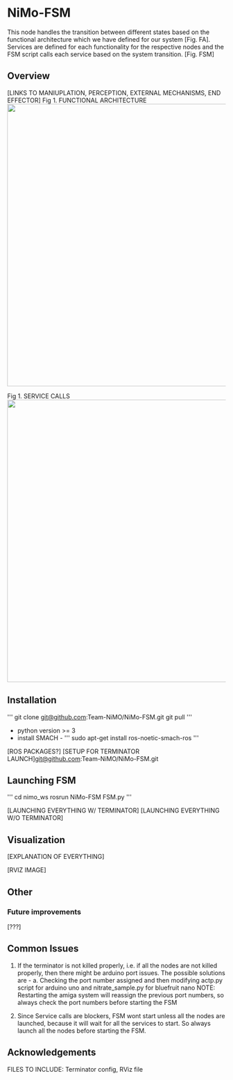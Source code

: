 # NiMo-FSM
This node handles the transition between different states based on the functional architecture which we have defined for our system [Fig. FA]. Services are defined for each functionality for the respective nodes and the FSM script calls each service based on the system transition. [Fig. FSM]

## Overview
[LINKS TO MANIUPLATION, PERCEPTION, EXTERNAL MECHANISMS, END EFFECTOR]
Fig 1. FUNCTIONAL ARCHITECTURE
<img src="https://github.com/Team-NiMO/NiMo-FSM/docs/FSM.png" width="650">

Fig 1. SERVICE CALLS
<img src="https://github.com/Team-NiMO/NiMo-FSM/docs/fsm.drawio.png" width="650">

## Installation
'''
git clone git@github.com:Team-NiMO/NiMo-FSM.git
git pull
'''
- python version >= 3
- install SMACH -
'''
sudo apt-get install ros-noetic-smach-ros
'''

[ROS PACKAGES?]
[SETUP FOR TERMINATOR LAUNCH]git@github.com:Team-NiMO/NiMo-FSM.git

## Launching FSM
'''
cd nimo_ws
rosrun NiMo-FSM FSM.py
'''

[LAUNCHING EVERYTHING W/ TERMINATOR]
[LAUNCHING EVERYTHING W/O TERMINATOR]

## Visualization
[EXPLANATION OF EVERYTHING]

[RVIZ IMAGE]

## Other
### Future improvements
[???]

## Common Issues
1. If the terminator is not killed properly, i.e. if all the nodes are not killed properly, then there might be arduino port issues. The possible solutions are - 
a. Checking the port number assigned and then modifying actp.py script for arduino uno and nitrate_sample.py for bluefruit nano
NOTE: Restarting the amiga system will reassign the previous port numbers, so always check the port numbers before starting the FSM

2. Since Service calls are blockers, FSM wont start unless all the nodes are launched, because it will wait for all the services to start. So always launch all the nodes before starting the FSM.

## Acknowledgements
FILES TO INCLUDE: Terminator config, RViz file
